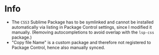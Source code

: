 # Info
- The `CSS3` Sublime Package has to be symlinked and cannot be installed automatically via listing in Package Control settings, since I modified it manually. (Removing autocompletions to avoid overlap with the `lsp-css` package.)
- "Copy file Name" is a custom package and therefore not registered to Package Control, hence also manually synced.
